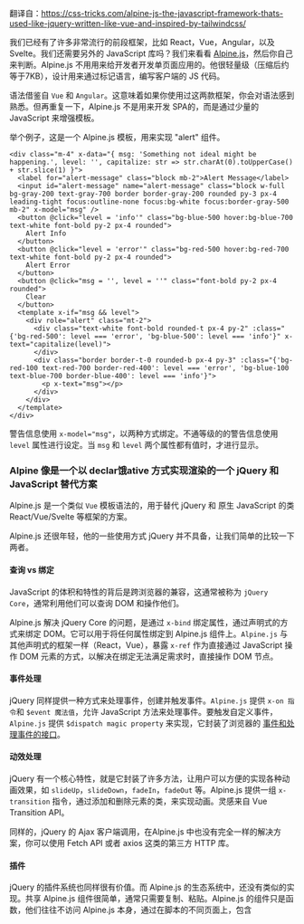 翻译自：https://css-tricks.com/alpine-js-the-javascript-framework-thats-used-like-jquery-written-like-vue-and-inspired-by-tailwindcss/



我们已经有了许多非常流行的前段框架，比如 React，Vue，Angular，以及 Svelte。我们还需要另外的 JavaScript 库吗？我们来看看  [Alpine.js](https://github.com/alpinejs/alpine)，然后你自己来判断。Alpine.js 不用用来给开发者开发单页面应用的。他很轻量级（压缩后约等于7KB），设计用来通过标记语言，编写客户端的 JS 代码。



语法借鉴自 `Vue` 和 `Angular`。这意味着如果你使用过这两款框架，你会对语法感到熟悉。但再重复一下，Alpine.js 不是用来开发 SPA的，而是通过少量的 JavaScript 来增强模板。



举个例子，这是一个 Alpine.js 模板，用来实现 "alert" 组件。



```
<div class="m-4" x-data="{ msg: 'Something not ideal might be happening.', level: '', capitalize: str => str.charAt(0).toUpperCase() + str.slice(1) }">
  <label for="alert-message" class="block mb-2">Alert Message</label>
  <input id="alert-message" name="alert-message" class="block w-full bg-gray-200 text-gray-700 border border-gray-200 rounded py-3 px-4 leading-tight focus:outline-none focus:bg-white focus:border-gray-500 mb-2" x-model="msg" />
  <button @click="level = 'info'" class="bg-blue-500 hover:bg-blue-700 text-white font-bold py-2 px-4 rounded">
    Alert Info
  </button>
  <button @click="level = 'error'" class="bg-red-500 hover:bg-red-700 text-white font-bold py-2 px-4 rounded">
    Alert Error
  </button>
  <button @click="msg = '', level = ''" class="font-bold py-2 px-4 rounded">
    Clear
  </button>
  <template x-if="msg && level">
    <div role="alert" class="mt-2">
      <div class="text-white font-bold rounded-t px-4 py-2" :class="{'bg-red-500': level === 'error', 'bg-blue-500': level === 'info'}" x-text="capitalize(level)">
      </div>
      <div class="border border-t-0 rounded-b px-4 py-3" :class="{'bg-red-100 text-red-700 border-red-400': level === 'error', 'bg-blue-100 text-blue-700 border-blue-400': level === 'info'}">
        <p x-text="msg"></p>
      </div>
    </div>
  </template>
</div>
```



警告信息使用 `x-model="msg"`，以两种方式绑定。不通等级的的警告信息使用 `level` 属性进行设定。当 `msg` 和 `level` 两个属性都有值时，才进行显示。



### Alpine 像是一个以 declar饿ative 方式实现渲染的一个 jQuery 和 JavaScript 替代方案



Alpine.js 是一个类似 `Vue` 模板语法的，用于替代 jQuery 和 原生 JavaScript 的类 React/Vue/Svelte 等框架的方案。



Alpine.js 还很年轻，他的一些使用方式 jQuery 并不具备，让我们简单的比较一下两者。



#### 查询 vs 绑定



JavaScript 的体积和特性的背后是跨浏览器的兼容，这通常被称为 `jQuery Core`，通常利用他们可以查询 DOM 和操作他们。



Alpine.js 解决 jQuery Core 的问题，是通过 `x-bind` 绑定属性，通过声明式的方式来绑定 DOM。它可以用于将任何属性绑定到 Alpine.js 组件上。`Alpine.js` 与其他声明式的框架一样（React，Vue），暴露 `x-ref` 作为直接通过 JavaScript 操作 DOM 元素的方式，以解决在绑定无法满足需求时，直接操作 DOM 节点。



#### 事件处理



jQuery 同样提供一种方式来处理事件，创建并触发事件。`Alpine.js` 提供 `x-on 指令`和 `$event 魔法值`，允许 JavaScript 方法来处理事件。要触发自定义事件，`Alpine.js` 提供 `$dispatch magic property` 来实现，它封装了浏览器的 [事件和处理事件的接口](https://developer.mozilla.org/en-US/docs/Web/API/Event)。



#### 动效处理 



jQuery 有一个核心特性，就是它封装了许多方法，让用户可以方便的实现各种动画效果，如 `slideUp`，`slideDown`，`fadeIn`，`fadeOut` 等。Alpine.js 提供一组 `x-transition` 指令，通过添加和删除元素的类，来实现动画。灵感来自 Vue Transition API。



同样的，jQuery 的 Ajax 客户端调用，在Alpine.js 中也没有完全一样的解决方案，你可以使用 Fetch API 或者 axios 这类的第三方 HTTP 库。



#### 插件



jQuery 的插件系统也同样很有价值。而 Alpine.js 的生态系统中，还没有类似的实现。共享 Alpine.js 组件很简单，通常只需要复制、粘贴。Alpine.js 的组件只是函数，他们往往不访问 Alpine.js 本身，通过在脚本的不同页面上，包含<script>标签，使他们相对容易共享。当 Alpine 初始化后者传递给绑定时，它的一些魔法属性会被添加，如 `x-on` 中绑定 `$event`。



虽然存在一些关于扩展的讨论，并已经有了一些将其他库挂载链接到 Alpine.js 核心事件的请求，但当前还没有 Alpine.js 扩展的示例。Alpine.js 的作者 `Caleb Porzio` 似乎是基于 Vue API 的处理来作出决策的，我希望将来任何有关扩展的点，都受到 Vue.js 提供的内容启发。



#### 体积



Alpine.js 相较于 jQuery，更加轻量级。gzipped 压缩前为 21.9kB，压缩后为 7.1kB。而 jQuery 压缩前 为 87.6kB，压缩后 30.4kB。



Alpine.js 的大多数接口，都是以声明式的方式来操作DOM的（属性绑定，事件监听，以及动画）。



![img](https://i2.wp.com/css-tricks.com/wp-content/uploads/2020/04/Screenshot-2020-04-18-at-13.58.59.png?fit=1024%2C507&ssl=1)



作为比较，Vue 的最小体积为 63.5kB，压缩后为 22.8kB。两者的 API 相同，但为何 Alpine.js 的体积更加小巧？因为 Alpine.js 没有实现虚拟 DOM。相反，它直接更改 DOM，同时暴露与 Vue 相同的声明式 API。



#### 来看一个例子



使用 Alpine.js  是紧凑的，因为所编写的代码是声明式的，通过模板进行声明。下面以一个宝可梦搜索页面的例子来演示：



```
<div class="flex flex-col md:flex-row">
  <div x-data="pokeSearch()" x-init="fetchPokemon()" class="md:w-1/3 flex flex-col p-10">
    <div class="flex flex-row">
      <input type="text" name="pokemonSearch" x-model="pokemonSearch" class="flex w-2/3 bg-white focus:outline-none focus:shadow-outline border border-gray-300 rounded-lg py-2 px-4 appearance-none leading-normal" />
      <button type="submit" @click="fetchPokemon()" class="flex bg-blue-500 text-white font-bold py-2 px-4 rounded" :class="[ isLoading ? 'opacity-50 cursor-not-allowed' : 'hover:bg-blue-700' ]" :disabled="isLoading">
        Search
      </button>
    </div>
    <template x-if="pokemon">
      <div class="flex flex-row pt-10">
        <div class="flex mr-4">
          <img :src="pokemon.sprites.front_default" :alt="pokemon.name" />
        </div>
        <div class="text-sm justify-center flex flex-col">
          <h3 class="text-gray-900 text-sm font-bold uppercase leading-none mb-2" x-text="pokemon.name"></h3>
          <div class="flex flex-row flex-wrap">
            <template x-for="abilityObj in pokemon.abilities" :key="abilityObj.ability.url">
              <span x-text="abilityObj.ability.name" class="flex bg-gray-200 rounded-full px-3 py-1 text-xs font-semibold text-gray-700"></span>
            </template>
          </div>
        </div>
      </div>
    </template>
  </div>
</div>
```



```
function pokeSearch() {
  return {
    pokemonSearch: "charizard",
    pokemon: null,
    isLoading: false,
    fetchPokemon() {
      this.isLoading = true;
      fetch(`https://pokeapi.co/api/v2/pokemon/${this.pokemonSearch}`)
        .then(res => res.json())
        .then(data => {
          this.isLoading = false;
          this.pokemon = data;
        });
    }
  };
}
```

这个例子展示了组件如何使用`x-data`，以及通过方法返回组件的初始数据，定义方法，以及`x-init`指令指定的在组件加载完毕后执行的函数。



在 Alpine.js 中，绑定以及事件监听的语法与 Vue 类似：

- `Alpine`：`x-bind:attribute="express"` 和 `x-on:eventName="expression"`，缩写为：`:attribute="expression"`和`@eventName="expression"`。
- `Vue`：`v-bind:attribute="express"` 和 `v-on:eventName="expression"`, 缩写为：`:attribute="expression"` 和 `@eventName="expression"`



列表渲染通过 `x-for` 配合 `template`  元素，条件控制使用 `x-if` 配合 `template` 元素。

注意，alpine.js 并不提供完整的模板语言支持，所以无法使用嵌入语法（比如 Vue.js 中的 `{{ myValue }}`，及Handlebars 和 AngularJS 中的类似语法）。作为替代，alpine.js 使用 `x-text` 和 `x-html` 语句来实现（通过调用 `Node.innerText` 和 `Node.innerHTML`）。



使用 jQuery 实现相同功能，传统风格，需要以下几个步骤：

- 使用 `$('button').click(/* callback */)` 来绑定按钮点击事件。
- 在回掉函数中，得到输入组件 DOM 的值，然后去掉用接口。
- 掉用完成后，根据 API 的返回值，将新生成的节点更新上去。

如果你感兴趣一步一步的来比较同样功能的代码在 jQuery 和 Alpine.js 中的实现，[Alex Justesen](https://twitter.com/alexjustesen/status/1248286627467755520) 创建了一个相同功能的计数器，分别使用 [jQuery](https://jsfiddle.net/alexjustesen/4ant7cm6/) 和 [Alpine.js](https://jsfiddle.net/alexjustesen/97va6d1h/) 来实现。



#### 重新流行：以 HTML 为中心的工具



Alpine.js 从 TailwindCSS 的设计中获取灵感。Alpine.js 的介绍中提到，该库是“Tailwind 的 JavaScript 版”。



为什么这一点很重要？



Tailwind 的一个卖点是，它提供低级的工具类，让你有很方便可以构建你自己的　HTML　页面。这正是 Alpine 想实现的目标。它嵌入在 HTML 文件中，所以不需要再额外提供 JavaScript 模板，比如 Vue，React。甚至许多社区中使用 Alpine.js 的例子，连 script 标签都不需要。



让我们通过一个例子，来看看差异化。这是 Alpine.js 中，一个访问导航菜单的例子，它从头到尾都没有使用 script 标签。



```
<nav aria-labelledby="nav-heading" x-data="{ isOpen: false }" :aria-expanded="isOpen">
  <h2 id="nav-heading">Alpine.js Accessible Navigation</h2>
  <button :aria-expanded="isOpen" aria-controls="nav-list" @click="isOpen = !isOpen">
    Alpine.js a11y Navigation
  </button>
  <ul :hidden="!isOpen" x-cloak id="nav-list">
    <li>
      <a href="https://github.com/alpinejs/alpine">Alpine.js Docs</a>
    </li>
    <li>
      <a href="https://github.com/alpinejs/awesome-alpine">Awesome Alpine.js list</a>
    </li>
    <li>
      <a href="https://alpinejs.codewithhugo.com/newsletter">Alpine.js Weekly Newsletter</a>
    </li>
  </ul>
</nav>
```



```
[x-cloak] {
  display: none;
}
```



